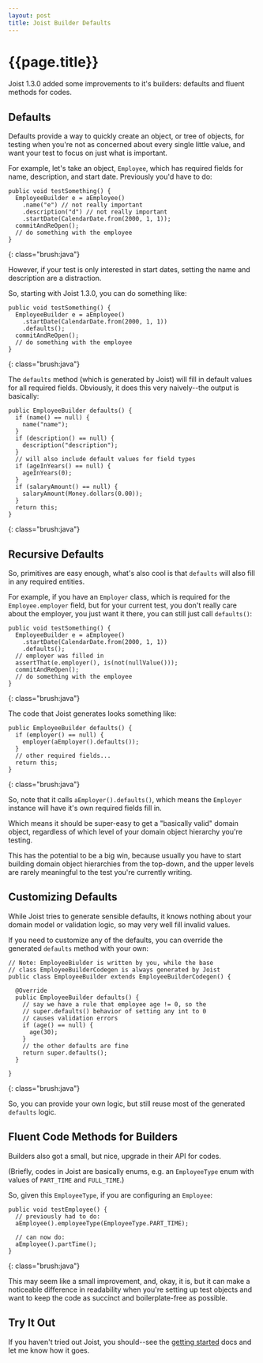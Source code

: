 ```yaml
---
layout: post
title: Joist Builder Defaults
---
```


{{page.title}}
==============

Joist 1.3.0 added some improvements to it's builders: defaults and fluent methods for codes.

Defaults
--------

Defaults provide a way to quickly create an object, or tree of objects, for testing when you're not as concerned about every single little value, and want your test to focus on just what is important.

For example, let's take an object, `Employee`, which has required fields for name, description, and start date. Previously you'd have to do:

    public void testSomething() {
      EmployeeBuilder e = aEmployee()
        .name("e") // not really important
        .description("d") // not really important
        .startDate(CalendarDate.from(2000, 1, 1));
      commitAndReOpen();
      // do something with the employee
    }
{: class="brush:java"}

However, if your test is only interested in start dates, setting the name and description are a distraction.

So, starting with Joist 1.3.0, you can do something like:

    public void testSomething() {
      EmployeeBuilder e = aEmployee()
        .startDate(CalendarDate.from(2000, 1, 1))
        .defaults();
      commitAndReOpen();
      // do something with the employee
    }
{: class="brush:java"}

The `defaults` method (which is generated by Joist) will fill in default values for all required fields. Obviously, it does this very naively--the output is basically:

    public EmployeeBuilder defaults() {
      if (name() == null) {
        name("name");
      }
      if (description() == null) {
        description("description");
      }
      // will also include default values for field types
      if (ageInYears() == null) {
        ageInYears(0);
      }
      if (salaryAmount() == null) {
        salaryAmount(Money.dollars(0.00));
      }
      return this;
    }
{: class="brush:java"}

Recursive Defaults
------------------

So, primitives are easy enough, what's also cool is that `defaults` will also fill in any required entities.

For example, if you have an `Employer` class, which is required for the `Employee.employer` field, but for your current test, you don't really care about the employer, you just want it there, you can still just call `defaults()`:

    public void testSomething() {
      EmployeeBuilder e = aEmployee()
        .startDate(CalendarDate.from(2000, 1, 1))
        .defaults();
      // employer was filled in
      assertThat(e.employer(), is(not(nullValue()));
      commitAndReOpen();
      // do something with the employee
    }
{: class="brush:java"}

The code that Joist generates looks something like:

    public EmployeeBuilder defaults() {
      if (employer() == null) {
        employer(aEmployer().defaults());
      }
      // other required fields...
      return this;
    }
{: class="brush:java"}

So, note that it calls `aEmployer().defaults()`, which means the `Employer` instance will have it's own required fields fill in.

Which means it should be super-easy to get a "basically valid" domain object, regardless of which level of your domain object hierarchy you're testing.

This has the potential to be a big win, because usually you have to start building domain object hierarchies from the top-down, and the upper levels are rarely meaningful to the test you're currently writing.

Customizing Defaults
--------------------

While Joist tries to generate sensible defaults, it knows nothing about your domain model or validation logic, so may very well fill invalid values.

If you need to customize any of the defaults, you can override the generated `defaults` method with your own:

    // Note: EmployeeBiulder is written by you, while the base
    // class EmployeeBuilderCodegen is always generated by Joist
    public class EmployeeBuilder extends EmployeeBuilderCodegen() {

      @Override
      public EmployeeBuilder defaults() {
        // say we have a rule that employee age != 0, so the
        // super.defaults() behavior of setting any int to 0
        // causes validation errors
        if (age() == null) {
          age(30);
        }
        // the other defaults are fine
        return super.defaults();
      }

    }
{: class="brush:java"}

So, you can provide your own logic, but still reuse most of the generated `defaults` logic.

Fluent Code Methods for Builders
--------------------------------

Builders also got a small, but nice, upgrade in their API for codes.

(Briefly, codes in Joist are basically enums, e.g. an `EmployeeType` enum with values of `PART_TIME` and `FULL_TIME`.)

So, given this `EmployeeType`, if you are configuring an `Employee`:

    public void testEmployee() {
      // previously had to do:
      aEmployee().employeeType(EmployeeType.PART_TIME);

      // can now do:
      aEmployee().partTime();
    }
{: class="brush:java"}

This may seem like a small improvement, and, okay, it is, but it can make a noticeable difference in readability when you're setting up test objects and want to keep the code as succinct and boilerplate-free as possible.

Try It Out
----------

If you haven't tried out Joist, you should--see the [getting started](http://joist.ws/gettingStarted.html) docs and let me know how it goes.


